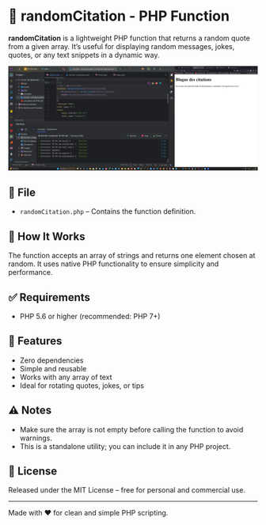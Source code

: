 # 🎲 randomCitation - PHP Function

**randomCitation** is a lightweight PHP function that returns a random quote from a given array. It’s useful for displaying random messages, jokes, quotes, or any text snippets in a dynamic way.

![Screenshot of example usage](/app/assets/Screenshot.png)
## 📁 File

- `randomCitation.php` – Contains the function definition.

## 🧠 How It Works

The function accepts an array of strings and returns one element chosen at random. It uses native PHP functionality to ensure simplicity and performance.

## ✅ Requirements

- PHP 5.6 or higher (recommended: PHP 7+)

## 🚀 Features

- Zero dependencies
- Simple and reusable
- Works with any array of text
- Ideal for rotating quotes, jokes, or tips

## ⚠️ Notes

- Make sure the array is not empty before calling the function to avoid warnings.
- This is a standalone utility; you can include it in any PHP project.

## 🪪 License

Released under the MIT License – free for personal and commercial use.

---

Made with ❤️ for clean and simple PHP scripting.
